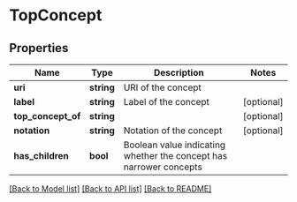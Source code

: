 # TopConcept

## Properties
Name | Type | Description | Notes
------------ | ------------- | ------------- | -------------
**uri** | **string** | URI of the concept | 
**label** | **string** | Label of the concept | [optional] 
**top_concept_of** | **string** |  | [optional] 
**notation** | **string** | Notation of the concept | [optional] 
**has_children** | **bool** | Boolean value indicating whether the concept has narrower concepts | 

[[Back to Model list]](../README.md#documentation-for-models) [[Back to API list]](../README.md#documentation-for-api-endpoints) [[Back to README]](../README.md)


